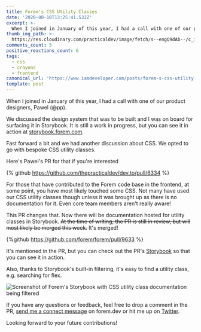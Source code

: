 ```yaml
---
title: Forem's CSS Utility Classes
date: '2020-08-10T13:25:41.532Z'
excerpt: >-
  When I joined in January of this year, I had a call with one of our product designers, Pawel (@pp).We discussed the design system...
thumb_img_path: >-
  https://res.cloudinary.com/practicaldev/image/fetch/s--engQ9dAb--/c_imagga_scale,f_auto,fl_progressive,h_420,q_auto,w_1000/https://forem.dev/images/i/63i8i8cez2t6a2zus7mj.png
comments_count: 5
positive_reactions_count: 6
tags:
  - css
  - crayons
  - frontend
canonical_url: 'https://www.iamdeveloper.com/posts/forem-s-css-utility-classes-o6j/'
template: post
---
```

When I joined in January of this year, I had a call with one of our product designers, Pawel (@pp).

We discussed the design system that was to be built and I was on board for surfacing it in Storybook. It is still a work in progress, but you can see it in action at [storybook.forem.com](https://storybook.forem.com).

Fast forward a bit and we had another discussion about CSS. We opted to go with bespoke CSS utility classes.

Here's Pawel's PR for that if you're interested

{% github https://github.com/thepracticaldev/dev.to/pull/6334 %}

For those that have contributed to the Forem code base in the frontend, at some point, you have most likely touched some CSS. Not many have used our CSS utility classes though unless it was brought up as there is no documentation for it. Even core team members aren't really aware!

This PR changes that. Now there will be documentation hosted for utility classes in Storybook. ~~At the time of writing, the PR is still in review, but will most likely be merged this week.~~ It's merged!

{%github https://github.com/forem/forem/pull/9633 %}

It's mentioned in the PR, but you can check out the PR's [Storybook](https://deploy-preview-9633--storybookdevto.netlify.app/?path=/story/5-css-utility-classes-align-content--content-start) so that you can see it in action.

Also, thanks to Storybook's built-in filtering, it's easy to find a utility class, e.g. searching for flex.

![Screenshot of Forem's Storybook with CSS utility class documentation being filtered](https://forem.dev/images/i/xk7tqlczli3lwv2m8yfs.png)

If you have any questions or feedback, feel free to drop a comment in the PR, [send me a connect message](https://forem.dev/connect/@nickytonline) on forem.dev or hit me up on [Twitter](https://twitter.com/nickytonline).

Looking forward to your future contributions!





